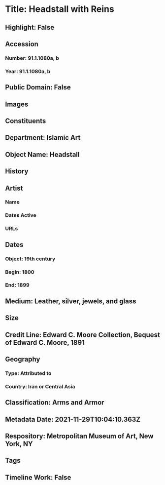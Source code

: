 # Title: Headstall with Reins
## Highlight: False
## Accession
### Number: 91.1.1080a, b
### Year: 91.1.1080a, b
## Public Domain: False
## Images
## Constituents
## Department: Islamic Art
## Object Name: Headstall
## History
## Artist
### Name
### Dates Active
### URLs
## Dates
### Object: 19th century
### Begin: 1800
### End: 1899
## Medium: Leather, silver, jewels, and glass
## Size
## Credit Line: Edward C. Moore Collection, Bequest of Edward C. Moore, 1891
## Geography
### Type: Attributed to
### Country: Iran or Central Asia
## Classification: Arms and Armor
## Metadata Date: 2021-11-29T10:04:10.363Z
## Respository: Metropolitan Museum of Art, New York, NY
## Tags
## Timeline Work: False